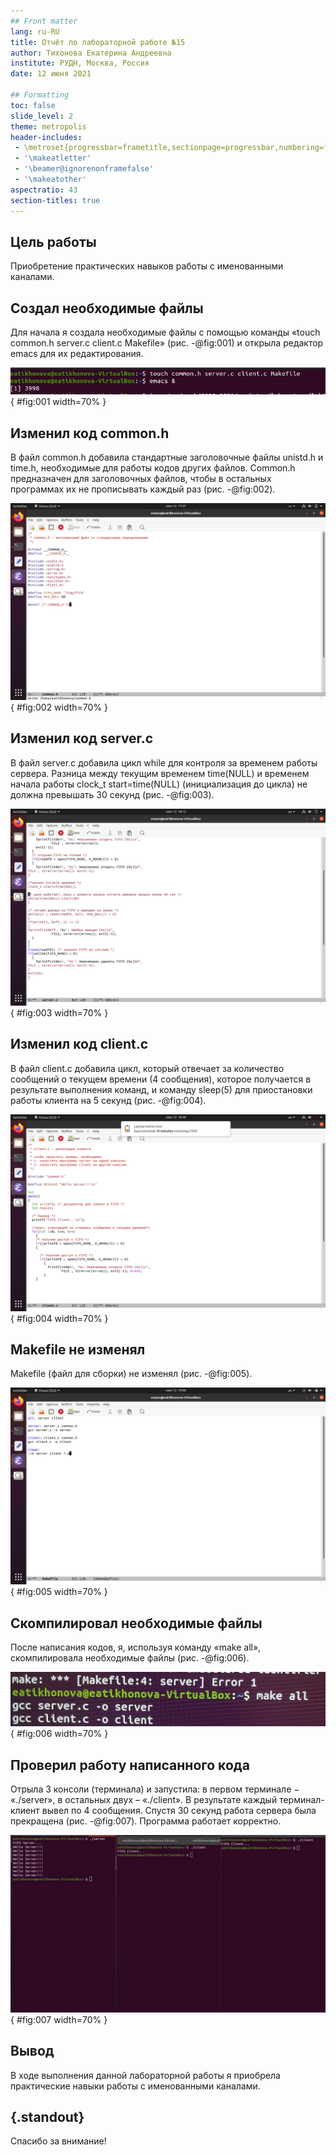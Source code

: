 ```yaml
---
## Front matter
lang: ru-RU
title: Отчёт по лабораторной работе №15
author: Тихонова Екатерина Андреевна
institute: РУДН, Москва, Россия
date: 12 июня 2021

## Formatting
toc: false
slide_level: 2
theme: metropolis
header-includes: 
 - \metroset{progressbar=frametitle,sectionpage=progressbar,numbering=fraction}
 - '\makeatletter'
 - '\beamer@ignorenonframefalse'
 - '\makeatother'
aspectratio: 43
section-titles: true
---
```


## Цель работы

Приобретение практических навыков работы с именованными каналами.

## Cоздал необходимые файлы

Для начала я создала необходимые файлы с помощью команды «touch common.h server.c client.c Makefile» (рис. -@fig:001) и открыла редактор emacs для их редактирования.

![Создал необходимые файлы](image/1.png){ #fig:001 width=70% }

## Изменил код common.h

В файл common.h добавила стандартные заголовочные файлы unistd.h и time.h, необходимые для работы кодов других файлов. Common.h предназначен для заголовочных файлов, чтобы в остальных программах их не прописывать каждый раз (рис. -@fig:002).

![Изменил код common.h](image/2.png){ #fig:002 width=70% }

## Изменил код server.c

В файл server.c добавила цикл while для контроля за временем работы сервера. Разница между текущим временем time(NULL) и временем начала работы clock_t start=time(NULL) (инициализация до цикла) не должна превышать 30 секунд (рис. -@fig:003).

![Изменил код server.c](image/4.png){ #fig:003 width=70% }

## Изменил код client.c

В файл client.c добавила цикл, который отвечает за количество сообщений о текущем времени (4 сообщения), которое получается в результате выполнения команд, и команду sleep(5) для приостановки работы клиента на 5 секунд (рис. -@fig:004).

![Изменил код client.c](image/5.png){ #fig:004 width=70% }

## Makefile не изменял

Makefile (файл для сборки) не изменял (рис. -@fig:005).

![Makefile не изменял](image/6.png){ #fig:005 width=70% }

## Скомпилировал необходимые файлы

После написания кодов, я, используя команду «make all», скомпилировала необходимые файлы (рис. -@fig:006).

![Скомпилировал необходимые файлы](image/7.jpg){ #fig:006 width=70% }

## Проверил работу написанного кода

Отрыла 3 консоли (терминала) и запустила: в первом терминале − «./server», в остальных двух – «./client». В результате каждый терминал-клиент вывел по 4 сообщения. Спустя 30 секунд работа сервера была прекращена (рис. -@fig:007). Программа работает корректно.

![Проверил работу написанного кода](image/8.jpg){ #fig:007 width=70% }

## Вывод

В ходе выполнения данной лабораторной работы я приобрела практические навыки работы с именованными каналами.

## {.standout}

Спасибо за внимание!
